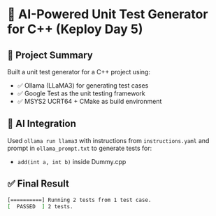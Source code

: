 # 🧪 AI-Powered Unit Test Generator for C++ (Keploy Day 5)

## 🚀 Project Summary
Built a unit test generator for a C++ project using:
- ✅ Ollama (LLaMA3) for generating test cases
- ✅ Google Test as the unit testing framework
- ✅ MSYS2 UCRT64 + CMake as build environment

## 🧠 AI Integration
Used `ollama run llama3` with instructions from `instructions.yaml` and prompt in `ollama_prompt.txt` to generate tests for:

- `add(int a, int b)` inside Dummy.cpp

## ✅ Final Result
```bash
[==========] Running 2 tests from 1 test case.
[  PASSED  ] 2 tests.
